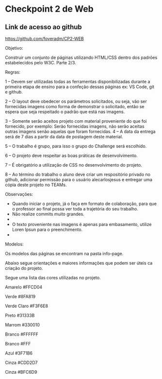 # Checkpoint 2 de Web

## Link de acesso ao github
https://github.com/foveradm/CP2-WEB

Objetivo:

Construir um conjunto de páginas utilizando HTML/CSS dentro dos padrões estabelecidos pelo W3C.
Parte 2/3.

Regras:

1 – Devem ser utilizadas todas as ferramentas disponibilizadas durante a primeira etapa de ensino para a confeção dessas páginas ex: VS Code, git e github.

2 – O layout deve obedecer os parâmetros solicitados, ou seja, vão ser fornecidas imagens como forma de demonstrar o solicitado, então se espera que seja respeitado o padrão que está nas imagens.

3 – Somente serão aceitos projeto com material proveniente do que foi fornecido, por exemplo: Serão fornecidas imagens, não serão aceitas outras imagens senão aquelas que foram fornecidas. 4 – A data da entrega será de 7 dias a partir da data de postagem deste material.

5 – O trabalho é grupo, para isso o grupo do Challenge será escolhido.

6 – O projeto deve respeitar as boas práticas de desenvolvimento.

7 – É obrigatório a utilização de CSS no desenvolvimento do projeto.

8 – Ao término do trabalho o aluno deve criar um respositório privado no github, adicionar permissão para o usuário alecarlosjesus e entregar uma cópia deste projeto no TEAMs.

Observações:

- Quando iniciar o projeto, já o faça em formato de colaboração, para que o professor ao final possa ver toda a trajetória do seu trabalho.
- Não realize commits muito grandes.
- 
- O texto proveniente nas imagens é apenas para embasamento, utilize Loren Ipsun para o preenchimento.
- 
Modelos:

Os modelos das páginas se encontram na pasta info-page.

Abaixo segue orientações e maiores informações que podem ser úteis ca criação do projeto.

Segue uma lista das cores utilizadas no projeto.

Amarelo
#FFCD04

Verde
#8FA819

Verde Claro
#F3F6E8

Preto
#31333B

Marrom
#330010

Branco
#FFFFFF

Branco
#FFF

Azul
#3F71B6

Cinza
#CDD2D7

Cinza
#BFC6D9


